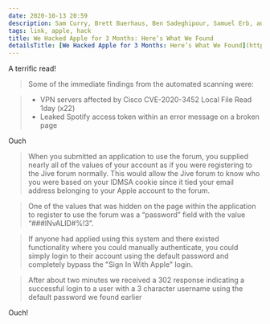 ```yaml
---
date: 2020-10-13 20:59
description: Sam Curry, Brett Buerhaus, Ben Sadeghipour, Samuel Erb, and Tanner Barnes hack into Apple's infrastructure and find some serious issues
tags: link, apple, hack
title: We Hacked Apple for 3 Months: Here’s What We Found
detailsTitle: [We Hacked Apple for 3 Months: Here’s What We Found](https://samcurry.net/hacking-apple/)
---
```


A terrific read!

> Some of the immediate findings from the automated scanning were:

<blockquote><ul>
 <li> VPN servers affected by Cisco CVE-2020-3452 Local File Read 1day (x22)</li>
 <li> Leaked Spotify access token within an error message on a broken page</li>
</ul></blockquote>

Ouch

> When you submitted an application to use the forum, you supplied nearly all of the values of your account as if you were registering to the Jive forum normally. This would allow the Jive forum to know who you were based on your IDMSA cookie since it tied your email address belonging to your Apple account to the forum.

> One of the values that was hidden on the page within the application to register to use the forum was a “password” field with the value “###INvALID#%!3”.

> If anyone had applied using this system and there existed functionality where you could manually authenticate, you could simply login to their account using the default password and completely bypass the "Sign In With Apple" login.

> After about two minutes we received a 302 response indicating a successful login to a user with a 3 character username using the default password we found earlier

Ouch!

